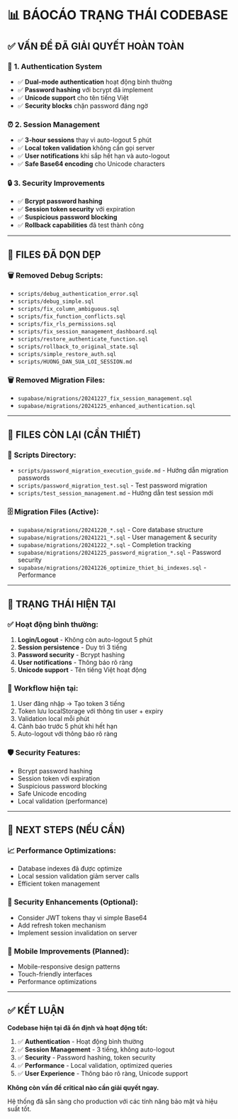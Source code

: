 # 📊 BÁOCÁO TRẠNG THÁI CODEBASE

## ✅ **VẤN ĐỀ ĐÃ GIẢI QUYẾT HOÀN TOÀN**

### 🔐 **1. Authentication System**
- ✅ **Dual-mode authentication** hoạt động bình thường
- ✅ **Password hashing** với bcrypt đã implement
- ✅ **Unicode support** cho tên tiếng Việt
- ✅ **Security blocks** chặn password đáng ngờ

### ⏰ **2. Session Management**
- ✅ **3-hour sessions** thay vì auto-logout 5 phút
- ✅ **Local token validation** không cần gọi server
- ✅ **User notifications** khi sắp hết hạn và auto-logout
- ✅ **Safe Base64 encoding** cho Unicode characters

### 🔒 **3. Security Improvements**
- ✅ **Bcrypt password hashing** 
- ✅ **Session token security** với expiration
- ✅ **Suspicious password blocking**
- ✅ **Rollback capabilities** đã test thành công

---

## 🧹 **FILES ĐÃ DỌN DẸP**

### 🗑️ **Removed Debug Scripts:**
- `scripts/debug_authentication_error.sql`
- `scripts/debug_simple.sql` 
- `scripts/fix_column_ambiguous.sql`
- `scripts/fix_function_conflicts.sql`
- `scripts/fix_rls_permissions.sql`
- `scripts/fix_session_management_dashboard.sql`
- `scripts/restore_authenticate_function.sql`
- `scripts/rollback_to_original_state.sql`
- `scripts/simple_restore_auth.sql`
- `scripts/HUONG_DAN_SUA_LOI_SESSION.md`

### 🗑️ **Removed Migration Files:**
- `supabase/migrations/20241227_fix_session_management.sql`
- `supabase/migrations/20241225_enhanced_authentication.sql`

---

## 📁 **FILES CÒN LẠI (CẦN THIẾT)**

### 🔧 **Scripts Directory:**
- `scripts/password_migration_execution_guide.md` - Hướng dẫn migration passwords
- `scripts/password_migration_test.sql` - Test password migration
- `scripts/test_session_management.md` - Hướng dẫn test session mới

### 🗄️ **Migration Files (Active):**
- `supabase/migrations/20241220_*.sql` - Core database structure
- `supabase/migrations/20241221_*.sql` - User management & security
- `supabase/migrations/20241222_*.sql` - Completion tracking
- `supabase/migrations/20241225_password_migration_*.sql` - Password security
- `supabase/migrations/20241226_optimize_thiet_bi_indexes.sql` - Performance

---

## 🎯 **TRẠNG THÁI HIỆN TẠI**

### ✅ **Hoạt động bình thường:**
1. **Login/Logout** - Không còn auto-logout 5 phút
2. **Session persistence** - Duy trì 3 tiếng
3. **Password security** - Bcrypt hashing
4. **User notifications** - Thông báo rõ ràng
5. **Unicode support** - Tên tiếng Việt hoạt động

### 🔄 **Workflow hiện tại:**
1. User đăng nhập → Tạo token 3 tiếng
2. Token lưu localStorage với thông tin user + expiry
3. Validation local mỗi phút
4. Cảnh báo trước 5 phút khi hết hạn
5. Auto-logout với thông báo rõ ràng

### 🛡️ **Security Features:**
- Bcrypt password hashing
- Session token với expiration
- Suspicious password blocking
- Safe Unicode encoding
- Local validation (performance)

---

## 🚀 **NEXT STEPS (NẾU CẦN)**

### 📈 **Performance Optimizations:**
- Database indexes đã được optimize
- Local session validation giảm server calls
- Efficient token management

### 🔐 **Security Enhancements (Optional):**
- Consider JWT tokens thay vì simple Base64
- Add refresh token mechanism
- Implement session invalidation on server

### 📱 **Mobile Improvements (Planned):**
- Mobile-responsive design patterns
- Touch-friendly interfaces
- Performance optimizations

---

## ✅ **KẾT LUẬN**

**Codebase hiện tại đã ổn định và hoạt động tốt:**

1. ✅ **Authentication** - Hoạt động bình thường
2. ✅ **Session Management** - 3 tiếng, không auto-logout
3. ✅ **Security** - Password hashing, token security
4. ✅ **Performance** - Local validation, optimized queries
5. ✅ **User Experience** - Thông báo rõ ràng, Unicode support

**Không còn vấn đề critical nào cần giải quyết ngay.**

Hệ thống đã sẵn sàng cho production với các tính năng bảo mật và hiệu suất tốt.
